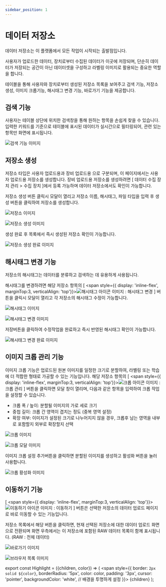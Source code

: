 ```yaml
---
sidebar_position: 1
---
```


# 데이터 저장소

데이터 저장소는 이 플랫폼에서 모든 작업이 시작되는 출발점입니다.

사용자가 업로드한 데이터, 장치로부터 수집된 데이터가 이곳에 저장되며, 단순히 데이터가 저장되는 공간이 아닌 데이터셋을 구성하고 라벨링 이미지로 활용되는 중요한 역할을 합니다.

테이블을 통해 사용자와 장치로부터 생성된 저장소 목록을 보여주고 검색 기능, 저장소 생성, 이미지 크롭기능, 해시태그 변경 기능, 바로가기 기능을 제공합니다.


## 검색 기능

사용자는 테이블 상단에 위치한 검색창을 통해 원하는 항목을 손쉽게 찾을 수 있습니다. 입력한 키워드를 기준으로 테이블에 표시된 데이터가 실시간으로 필터링되어, 관련 있는 항목만 화면에 표시됩니다.

![검색 기능 이미지](./img/resource/resource_search.PNG)


## 저장소 생성

저장소 타입은 사용자 업로드용과 장비 업로드용 으로 구분되며, 이 페이지에서는 사용자 업로드용 저장소를 생성합니다. 장비 업로드용 저장소를 생성하려면 [ 데이터 수집 장치 관리 > 수집 장치 ]에서 등록 가능하며 데이터 저장소에서도 확인이 가능합니다.

<Highlight color="rgb(24, 144, 255)">저장소 생성</Highlight> 버튼 클릭시 모달이 열리고 저장소 이름, 해시태그, 파일 타입을 입력 후 <Highlight color="rgb(24, 144, 255)">생성</Highlight> 버튼을 클릭하여 저장소를 생성합니다.

![저장소 이미지](./img/resource/resource_create.PNG)

![저장소 생성 이미지](./img/resource/resource_create_modal.PNG)

생성 완료 후 목록에서 즉시 생성된 저장소 확인이 가능합니다.

![저장소 생성 완료 이미지](./img/resource/resource_complete.PNG)



## 해시태그 변경 기능

저장소의 해시태그는 데이터를 분류하고 검색하는 데 유용하게 사용됩니다.

해시태그를 변경하려면 해당 저장소 항목의 [
<Highlight color="rgb(24, 144, 255)"><span style={{ display: 'inline-flex', marginTop:3, verticalAlign: 'top'}}>![해시태그 아이콘 이미지](./img/resource/icon1.PNG)</span></Highlight> 
 : 해시태그 변경 ] 버튼을 클릭시 모달이 열리고 각 저장소의 해시태그 수정이 가능합니다.


![해시태그 이미지](./img/resource/resource_hashtag.PNG)

![해시태그 변경 이미지](./img/resource/resource_hashtag_modal.PNG)

<Highlight color="rgb(24, 144, 255)">저장</Highlight>버튼을 클릭하여 수정작업을 완료하고 즉시 반영된 해시태그 확인이 가능합니다.

![해시태그 변경 완료 이미지](./img/resource/resource_hashtag_complete.PNG)


## 이미지 크롭 관리 기능

이미지 크롭 기능은 업로드된 원본 이미지를 일정한 크기로 분할하여, 라벨링 또는 학습에 더 적합한 형태로 가공할 수 있는 기능입니다.
해당 저장소 항목의 [ 
<Highlight color="rgb(24, 144, 255)"><span style={{ display: 'inline-flex', marginTop:3, verticalAlign: 'top'}}>![크롭 아이콘 이미지](./img/resource/icon2.PNG)</span></Highlight>
 : 크롭 관리 ] 버튼을 클릭하면 모달 창이 열리며, 다음과 같은 항목을 입력하여 크롭 작업을 설정할 수 있습니다.

- 크롭 폭 / 높이: 분할될 이미지의 가로 세로 크기
- 중첩 길이: 크롭 간 영역이 겹치는 정도 (중복 영역 설정)
- 확장 여부: 이미지가 설정된 크기로 나누어지지 않을 경우, 크롭후 남는 영역을 내부로 포함할지 외부로 확장할지 선택


![크롭 이미지](./img/resource/resource_crop_create.PNG)

![크롭 모달 이미지](./img/resource/resource_crop.PNG)

<Highlight color="rgb(24, 144, 255)">이미지 크롭 설정 추가</Highlight>버튼을 클릭하면 분할된 이미지를 생성하고 활성화 버튼을 눌러 사용합니다.

![크롭 황성화 이미지](./img/resource/resource_crop_toggle.PNG)


## 이동하기 기능

[ <Highlight color="rgb(24, 144, 255)"><span style={{ display: 'inline-flex', marginTop:3, verticalAlign: 'top'}}>![이동하기 아이콘 이미지](./img/resource/icon3.PNG)</span></Highlight> 
 : 이동하기 ] 버튼은 선택한 저장소의 데이터 업로드 페이지로 바로 이동할 수 있는 기능입니다. 

저장소 목록에서 해당 버튼을 클릭하면, 현재 선택된 저장소에 대한 데이터 업로드 화면으로 전환되며 화면 우측에서는 이 저장소에 포함된 RAW 데이터 목록이 함께 표시됩니다. (RAW : 전체 데이터)


![바로가기 이미지](./img/resource/resource_goto.PNG)

![브라우저 목록 이미지](./img/resource/resource_browser.PNG)






export const Highlight = ({children, color}) => (
<span
style={{
border: `2px solid ${color}`,
borderRadius: '5px',
color: color,
padding: '3px',
cursor: 'pointer',
backgroundColor: 'white', // 배경을 투명하게 설정
}}>
{children}
</span>
);

